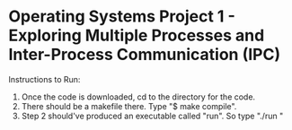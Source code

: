 
# Operating Systems Project 1 - Exploring Multiple Processes and Inter-Process Communication (IPC)

Instructions to Run:
1. Once the code is downloaded, cd to the directory for the code.
2. There should be a makefile there. Type "$ make compile".
3. Step 2 should've produced an executable called "run". So type "./run <filename> <timerflag>"


